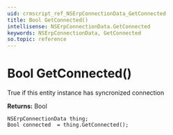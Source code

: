 ```yaml
---
uid: crmscript_ref_NSErpConnectionData_GetConnected
title: Bool GetConnected()
intellisense: NSErpConnectionData.GetConnected
keywords: NSErpConnectionData, GetConnected
so.topic: reference
---
```


# Bool GetConnected()

True if this entity instance has syncronized connection

**Returns:** Bool

```crmscript
NSErpConnectionData thing;
Bool connected  = thing.GetConnected();
```

